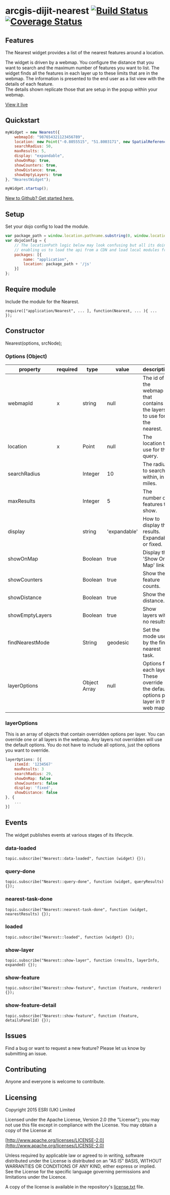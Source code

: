 arcgis-dijit-nearest [![Build Status](https://travis-ci.org/EsriUK/arcgis-dijit-nearest.svg?branch=master)](https://travis-ci.org/EsriUK/arcgis-dijit-nearest) [![Coverage Status](https://coveralls.io/repos/EsriUK/arcgis-dijit-nearest/badge.svg?branch=master)](https://coveralls.io/r/EsriUK/arcgis-dijit-nearest?branch=master)
====================

## Features
The Nearest widget provides a list of the nearest features around a location.

The widget is driven by a webmap. You configure the distance that you want to search and the maximum number of features you want to list. 
The widget finds all the features in each layer up to these limits that are in the webmap. The information is presented to the end user as a list view with the details of each feature.  
The details shown replicate those that are setup in the popup within your webmap.

[View it live](https://apps.esriuk.com/app/NearestWidgetDemo/1/wmt/view/8b1ed9f9a2a24048ac25766264f333cb/index.html)

## Quickstart

```javascript	
myWidget = new Nearest({
	webmapId: "987654321123456789",
	location: new Point("-0.8055515", "51.8003171", new SpatialReference({ wkid: 4326 })),
    searchRadius: 50,
	maxResults: 5,
	display: "expandable",
	showOnMap: true,
	showCounters: true,
	showDistance: true,
	showEmptyLayers: true
}, "NearestWidget");

myWidget.startup();
```

 [New to Github? Get started here.](https://github.com/)


## Setup
Set your dojo config to load the module.

```javascript
var package_path = window.location.pathname.substring(0, window.location.pathname.lastIndexOf('/'));
var dojoConfig = {
	// The locationPath logic below may look confusing but all its doing is
	// enabling us to load the api from a CDN and load local modules from the correct location.
	packages: [{
		name: "application",
		location: package_path + '/js'
	}]
};
```

## Require module
Include the module for the Nearest.

	require(["application/Nearest", ... ], function(Nearest, ... ){ ... });

## Constructor

Nearest(options, srcNode);

### Options (Object)
|property|required|type|value|description|
|---|---|---|---|---|
|webmapId|x|string|null|The id of the webmap that contains the layers to use for the nearest.|
|location|x|Point|null|The location to use for the query.|
|searchRadius||Integer|10|The radius to search within, in miles.|
|maxResults||Integer|5|The number of features to show.|
|display||string|'expandable'|How to display the results. Expandable or fixed.|
|showOnMap||Boolean|true|Display the 'Show On Map' link.|
|showCounters||Boolean|true|Show the feature counts.|
|showDistance||Boolean|true|Show the distance.|
|showEmptyLayers||Boolean|true|Show layers with no results|
|findNearestMode||String|geodesic|Set the mode used by the find nearest task.|
|layerOptions||Object Array|null|Options for each layer. These override the default options per layer in the web map.|


### layerOptions
This is an array of objects that contain overridden options per layer. You can override one or all layers in the webmap. Any layers not overridden will use the default options.
You do not have to include all options, just the options you want to override.

```javascript
layerOptions: [{
	itemId: '1234567'
    maxResults: 3
    searchRadius: 29,
    showOnMap: false
    showCounters: false
    display: 'fixed',
	showDistance: false
}, {
	...
}]
```

## Events
The widget publishes events at various stages of its lifecycle.

### data-loaded
	topic.subscribe("Nearest::data-loaded", function (widget) {});


### query-done
	topic.subscribe("Nearest::query-done", function (widget, queryResults) {});


### nearest-task-done
	topic.subscribe("Nearest::nearest-task-done", function (widget, nearestResults) {});


### loaded
	topic.subscribe("Nearest::loaded", function (widget) {});


### show-layer
	topic.subscribe("Nearest::show-layer", function (results, layerInfo, expanded) {});


### show-feature
	topic.subscribe("Nearest::show-feature", function (feature, renderer) {});


### show-feature-detail
	topic.subscribe("Nearest::show-feature", function (feature, detailsPanelId) {});


## Issues

Find a bug or want to request a new feature?  Please let us know by submitting an issue.

## Contributing

Anyone and everyone is welcome to contribute.


## Licensing

Copyright 2015 ESRI (UK) Limited

Licensed under the Apache License, Version 2.0 (the "License"); you may not use this file except in compliance with the License. You may obtain a copy of the License at

[http://www.apache.org/licenses/LICENSE-2.0](http://www.apache.org/licenses/LICENSE-2.0)

Unless required by applicable law or agreed to in writing, software distributed under the License is distributed on an "AS IS" BASIS, WITHOUT WARRANTIES OR CONDITIONS OF ANY KIND, either express or implied. See the License for the specific language governing permissions and limitations under the Licence.

A copy of the license is available in the repository's [license.txt](license.txt) file.